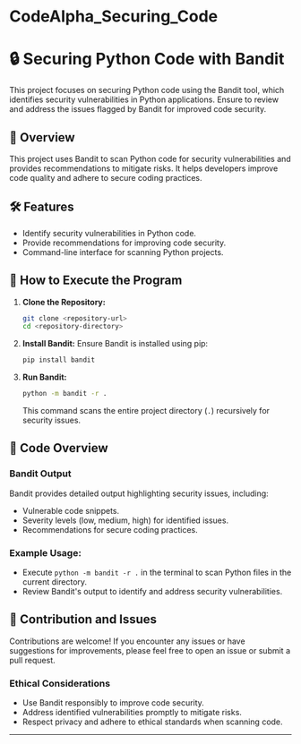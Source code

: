 # CodeAlpha_Securing_Code
# 🔒 Securing Python Code with Bandit

This project focuses on securing Python code using the Bandit tool, which identifies security vulnerabilities in Python applications. Ensure to review and address the issues flagged by Bandit for improved code security.

## 📖 Overview

This project uses Bandit to scan Python code for security vulnerabilities and provides recommendations to mitigate risks. It helps developers improve code quality and adhere to secure coding practices.

## 🛠️ Features

- Identify security vulnerabilities in Python code.
- Provide recommendations for improving code security.
- Command-line interface for scanning Python projects.

## 🚀 How to Execute the Program

1. **Clone the Repository:**
   ```sh
   git clone <repository-url>
   cd <repository-directory>
   ```

2. **Install Bandit:**
   Ensure Bandit is installed using pip:
   ```sh
   pip install bandit
   ```

3. **Run Bandit:**
   ```sh
   python -m bandit -r .
   ```

   This command scans the entire project directory (`.`) recursively for security issues.

## 📂 Code Overview

### Bandit Output

Bandit provides detailed output highlighting security issues, including:
- Vulnerable code snippets.
- Severity levels (low, medium, high) for identified issues.
- Recommendations for secure coding practices.

### Example Usage:

- Execute `python -m bandit -r .` in the terminal to scan Python files in the current directory.
- Review Bandit's output to identify and address security vulnerabilities.

## 🙏 Contribution and Issues

Contributions are welcome! If you encounter any issues or have suggestions for improvements, please feel free to open an issue or submit a pull request.

### Ethical Considerations

- Use Bandit responsibly to improve code security.
- Address identified vulnerabilities promptly to mitigate risks.
- Respect privacy and adhere to ethical standards when scanning code.

---

